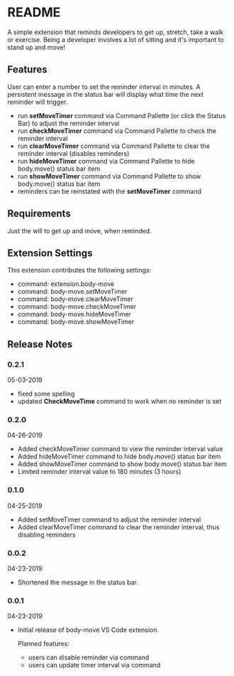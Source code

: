 # README

A simple extension that reminds developers to get up, stretch, take a walk or exercise. Being a developer involves a lot of sitting and it's important to stand up and move!

## Features

User can enter a number to set the reminder interval in minutes.
A persistent message in the status bar will display what time the next reminder will trigger.

- run **setMoveTimer** command via Command Pallette (or click the Status Bar) to adjust the reminder interval
- run **checkMoveTimer** command via Command Pallette to check the reminder interval
- run **clearMoveTimer** command via Command Pallette to clear the reminder interval (disables reminders)
- run **hideMoveTimer** command via Command Pallette to hide body.move() status bar item
- run **showMoveTimer** command via Command Pallette to show body.move() status bar item
- reminders can be reinstated with the **setMoveTimer** command

## Requirements

Just the will to get up and move, when reminded.

## Extension Settings

This extension contributes the following settings:

* command: extension.body-move
* command: body-move.setMoveTimer
* command: body-move.clearMoveTimer
* command: body-move.checkMoveTimer
* command: body-move.hideMoveTimer
* command: body-move.showMoveTimer

## Release Notes
### 0.2.1
05-03-2019
- fixed some spelling
- updated **CheckMoveTime** command to work when no reminder is set

### 0.2.0
04-26-2019
- Added checkMoveTimer command to view the reminder interval value
- Added hideMoveTimer command to hide body.move() status bar item
- Added showMoveTimer command to show body.move() status bar item
- Limited reminder interval value to 180 minutes (3 hours)

### 0.1.0
04-25-2019
- Added setMoveTimer command to adjust the reminder interval
- Added clearMoveTimer command to clear the reminder interval, thus disabling reminders

### 0.0.2
04-23-2019
- Shortened the message in the status bar.

### 0.0.1
04-23-2019
- Initial release of body-move VS Code extension.

  Planned features:

  - users can disable reminder via command
  - users can update timer interval via command
